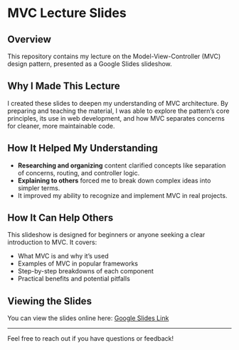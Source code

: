 # MVC Lecture Slides

## Overview

This repository contains my lecture on the Model-View-Controller (MVC) design pattern, presented as a Google Slides slideshow.

## Why I Made This Lecture

I created these slides to deepen my understanding of MVC architecture. By preparing and teaching the material, I was able to explore the pattern’s core principles, its use in web development, and how MVC separates concerns for cleaner, more maintainable code.

## How It Helped My Understanding

- **Researching and organizing** content clarified concepts like separation of concerns, routing, and controller logic.
- **Explaining to others** forced me to break down complex ideas into simpler terms.
- It improved my ability to recognize and implement MVC in real projects.

## How It Can Help Others

This slideshow is designed for beginners or anyone seeking a clear introduction to MVC. It covers:
- What MVC is and why it’s used
- Examples of MVC in popular frameworks
- Step-by-step breakdowns of each component
- Practical benefits and potential pitfalls

## Viewing the Slides

You can view the slides online here: [Google Slides Link](https://docs.google.com/presentation/d/1uqAS0zjGU5d-pmeol6HXc2TLZmOBp8LPoIC0HLQHkgQ/edit?usp=sharing)

---

Feel free to reach out if you have questions or feedback!

